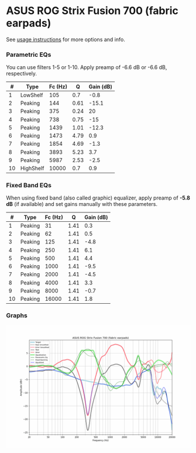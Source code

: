 # ASUS ROG Strix Fusion 700 (fabric earpads)
See [usage instructions](https://github.com/jaakkopasanen/AutoEq#usage) for more options and info.

### Parametric EQs
You can use filters 1-5 or 1-10. Apply preamp of -6.6 dB or -6.6 dB, respectively.

|   # | Type      |   Fc (Hz) |    Q |   Gain (dB) |
|-----|-----------|-----------|------|-------------|
|   1 | LowShelf  |       105 | 0.7  |        -0.8 |
|   2 | Peaking   |       144 | 0.61 |       -15.1 |
|   3 | Peaking   |       375 | 0.24 |        20   |
|   4 | Peaking   |       738 | 0.75 |       -15   |
|   5 | Peaking   |      1439 | 1.01 |       -12.3 |
|   6 | Peaking   |      1473 | 4.79 |         0.9 |
|   7 | Peaking   |      1854 | 4.69 |        -1.3 |
|   8 | Peaking   |      3893 | 5.23 |         3.7 |
|   9 | Peaking   |      5987 | 2.53 |        -2.5 |
|  10 | HighShelf |     10000 | 0.7  |         0.9 |

### Fixed Band EQs
When using fixed band (also called graphic) equalizer, apply preamp of **-5.8 dB** (if available) and set gains manually with these parameters.

|   # | Type    |   Fc (Hz) |    Q |   Gain (dB) |
|-----|---------|-----------|------|-------------|
|   1 | Peaking |        31 | 1.41 |         0.3 |
|   2 | Peaking |        62 | 1.41 |         0.5 |
|   3 | Peaking |       125 | 1.41 |        -4.8 |
|   4 | Peaking |       250 | 1.41 |         6.1 |
|   5 | Peaking |       500 | 1.41 |         4.4 |
|   6 | Peaking |      1000 | 1.41 |        -9.5 |
|   7 | Peaking |      2000 | 1.41 |        -4.5 |
|   8 | Peaking |      4000 | 1.41 |         3.3 |
|   9 | Peaking |      8000 | 1.41 |        -0.7 |
|  10 | Peaking |     16000 | 1.41 |         1.8 |

### Graphs
![](./ASUS%20ROG%20Strix%20Fusion%20700%20(fabric%20earpads).png)

